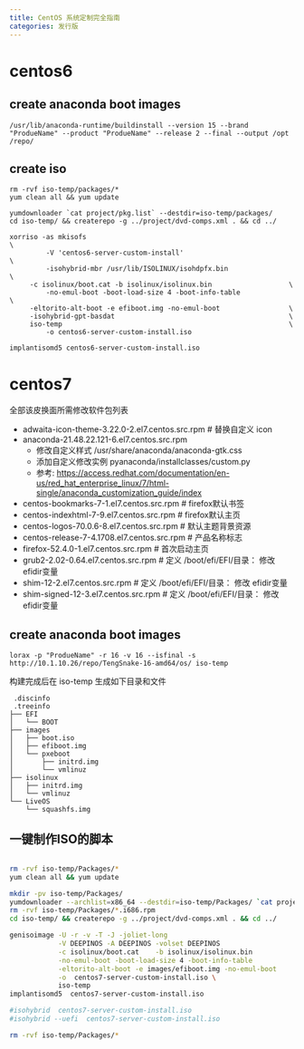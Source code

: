 ```yaml
---
title: CentOS 系统定制完全指南
categories: 发行版
---
```


# centos6

## create anaconda boot images

```
/usr/lib/anaconda-runtime/buildinstall --version 15 --brand "ProdueName" --product "ProdueName" --release 2 --final --output /opt /repo/
```

## create iso 

```
rm -rvf iso-temp/packages/*
yum clean all && yum update

yumdownloader `cat project/pkg.list` --destdir=iso-temp/packages/ 
cd iso-temp/ && createrepo -g ../project/dvd-comps.xml . && cd ../

xorriso -as mkisofs                                                      \
         -V 'centos6-server-custom-install'                              \
         -isohybrid-mbr /usr/lib/ISOLINUX/isohdpfx.bin                   \
	 -c isolinux/boot.cat -b isolinux/isolinux.bin                   \
         -no-emul-boot -boot-load-size 4 -boot-info-table                \
	 -eltorito-alt-boot -e efiboot.img -no-emul-boot                 \
	 -isohybrid-gpt-basdat                                           \
	 iso-temp                                                        \
         -o centos6-server-custom-install.iso

implantisomd5 centos6-server-custom-install.iso
```

# centos7

全部该皮换面所需修改软件包列表

* adwaita-icon-theme-3.22.0-2.el7.centos.src.rpm  # 替换自定义 icon   
* anaconda-21.48.22.121-6.el7.centos.src.rpm
    * 修改自定义样式     /usr/share/anaconda/anaconda-gtk.css      
    * 添加自定义修改实例 pyanaconda/installclasses/custom.py 
    * 参考: https://access.redhat.com/documentation/en-us/red_hat_enterprise_linux/7/html-single/anaconda_customization_guide/index
* centos-bookmarks-7-1.el7.centos.src.rpm         # firefox默认书签
* centos-indexhtml-7-9.el7.centos.src.rpm         # firefox默认主页 
* centos-logos-70.0.6-8.el7.centos.src.rpm        # 默认主题背景资源
* centos-release-7-4.1708.el7.centos.src.rpm      # 产品名称标志
* firefox-52.4.0-1.el7.centos.src.rpm             # 首次启动主页
* grub2-2.02-0.64.el7.centos.src.rpm              # 定义 /boot/efi/EFI/目录： 修改 efidir变量
* shim-12-2.el7.centos.src.rpm                    # 定义 /boot/efi/EFI/目录： 修改 efidir变量
* shim-signed-12-3.el7.centos.src.rpm             # 定义 /boot/efi/EFI/目录： 修改 efidir变量

##  create anaconda boot images
```
lorax -p "ProdueName" -r 16 -v 16 --isfinal -s http://10.1.10.26/repo/TengSnake-16-amd64/os/ iso-temp
```

构建完成后在 iso-temp 生成如下目录和文件

```
 .discinfo
 .treeinfo
├── EFI
│   └── BOOT
├── images
│   ├── boot.iso
│   ├── efiboot.img
│   └── pxeboot
│       ├── initrd.img
│       └── vmlinuz
├── isolinux
│   ├── initrd.img
│   └── vmlinuz
└── LiveOS
    └── squashfs.img
```

## 一键制作ISO的脚本

```bash

rm -rvf iso-temp/Packages/*
yum clean all && yum update

mkdir -pv iso-temp/Packages/
yumdownloader --archlist=x86_64 --destdir=iso-temp/Packages/ `cat project/dvd-pkg.list`
rm -rvf iso-temp/Packages/*.i686.rpm
cd iso-temp/ && createrepo -g ../project/dvd-comps.xml . && cd ../

genisoimage -U -r -v -T -J -joliet-long                                   \
            -V DEEPINOS -A DEEPINOS -volset DEEPINOS                      \
            -c isolinux/boot.cat    -b isolinux/isolinux.bin              \
            -no-emul-boot -boot-load-size 4 -boot-info-table              \
            -eltorito-alt-boot -e images/efiboot.img -no-emul-boot        \
            -o  centos7-server-custom-install.iso \
            iso-temp
implantisomd5  centos7-server-custom-install.iso

#isohybrid  centos7-server-custom-install.iso
#isohybrid --uefi  centos7-server-custom-install.iso

rm -rvf iso-temp/Packages/*
```
